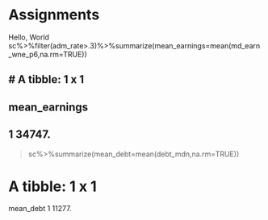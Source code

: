# Assignments
Hello, World
sc%>%filter(adm_rate>.3)%>%summarize(mean_earnings=mean(md_earn_wne_p6,na.rm=TRUE))
## # A tibble: 1 x 1
##   mean_earnings
##           <dbl>
## 1        34747.

> sc%>%summarize(mean_debt=mean(debt_mdn,na.rm=TRUE))
# A tibble: 1 x 1
  mean_debt
      <dbl>
1    11277.
> 
